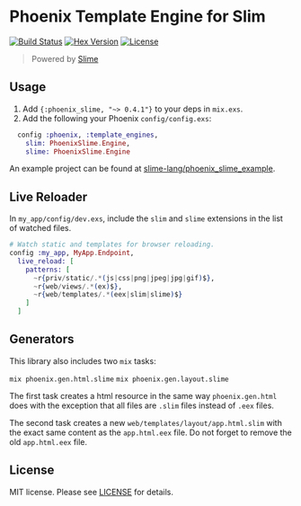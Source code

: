# Phoenix Template Engine for Slim

[![Build Status][travis-img]][travis] [![Hex Version][hex-img]][hex] [![License][license-img]][license]

> Powered by [Slime](https://github.com/slime-lang/slime)

[travis-img]: https://travis-ci.org/slime-lang/phoenix_slime.png?branch=master
[travis]: https://travis-ci.org/slime-lang/phoenix_slime
[hex-img]: https://img.shields.io/hexpm/v/phoenix_slime.svg
[hex]: https://hex.pm/packages/phoenix_slime
[license-img]: http://img.shields.io/badge/license-MIT-brightgreen.svg
[license]: http://opensource.org/licenses/MIT

## Usage

  1. Add `{:phoenix_slime, "~> 0.4.1"}` to your deps in `mix.exs`.
  2. Add the following your Phoenix `config/config.exs`:

```elixir
  config :phoenix, :template_engines,
    slim: PhoenixSlime.Engine,
    slime: PhoenixSlime.Engine
```

An example project can be found at [slime-lang/phoenix_slime_example][phoenix_slime_example].

[phoenix_slime_example]: https://github.com/slime-lang/phoenix_slime_example

## Live Reloader
In `my_app/config/dev.exs`, include the `slim` and `slime` extensions in the list of watched files.

```elixir
# Watch static and templates for browser reloading.
config :my_app, MyApp.Endpoint,
  live_reload: [
    patterns: [
      ~r{priv/static/.*(js|css|png|jpeg|jpg|gif)$},
      ~r{web/views/.*(ex)$},
      ~r{web/templates/.*(eex|slim|slime)$}
    ]
  ]
```

## Generators

This library also includes two `mix` tasks:

`mix phoenix.gen.html.slime`
`mix phoenix.gen.layout.slime`

The first task creates a html resource in the same way `phoenix.gen.html` does
with the exception that all files are `.slim` files instead of `.eex` files.

The second task creates a new `web/templates/layout/app.html.slim` with the
exact same content as the `app.html.eex` file. Do not forget to remove the old
`app.html.eex` file.

## License

MIT license. Please see [LICENSE][license] for details.

[LICENSE]: https://github.com/slime-lang/slime/blob/master/LICENSE
